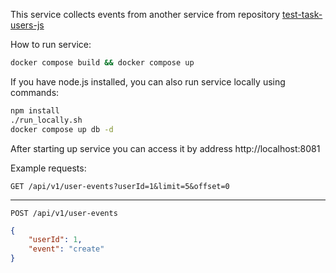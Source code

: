 This service collects events from another service from repository [test-task-users-js](https://github.com/anton-yak/test-task-users-js)

How to run service:
```bash
docker compose build && docker compose up
```

If you have node.js installed, you can also run service locally using commands:
```bash
npm install
./run_locally.sh
docker compose up db -d
```

After starting up service you can access it by address http://localhost:8081

Example requests:

`GET /api/v1/user-events?userId=1&limit=5&offset=0`
___
`POST /api/v1/user-events`
```json
{
    "userId": 1,
    "event": "create"
}
```

